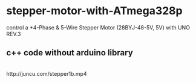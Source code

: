 <!DOCTYPE html>
<html>
<header>
<style>
<link rel="stylesheet" type="text/css" href="juncu.com/tolomac/templates/StyleSheet.css">
</style>
	
</header>	

# stepper-motor-with-ATmega328p
<body>
control a *4-Phase &amp; 5-Wire Stepper Motor (28BYJ-48-5V, 5V) with UNO REV.3

 <h2>c++ code without arduino library</h2></br>
http://juncu.com/stepper1b.mp4
</body>
</html>
